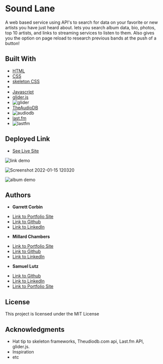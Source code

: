 # Sound Lane


A web based service using API's to search for data on your favorite or new artists you have just heard about. lets you search album data, bio, photos, top 10 artists, and links to streaming services to listen to them. Also gives you the option on page reload to research previous bands at the push of a button!


## Built With

* [HTML](https://developer.mozilla.org/en-US/docs/Web/HTML)
* [CSS](https://developer.mozilla.org/en-US/docs/Web/CSS)
* [skeleton CSS](http://getskeleton.com/)
* 
* [Javascript](https://developer.mozilla.org/en-US/docs/Web/JavaScript)
* [glider.js](https://glidejs.com/docs/setup/)
* ![glider](https://user-images.githubusercontent.com/91674571/150032288-28dd3e17-651b-48fd-b336-8df1414af138.png)
* [TheAudioDB](https://www.theaudiodb.com/api_guide.php)
* ![audiodb](https://user-images.githubusercontent.com/91674571/150032421-6c6cacd4-8064-4055-bbe4-926fb298547e.png)
* [last.fm](https://www.last.fm/api/downloads)
* ![lastfm](https://user-images.githubusercontent.com/91674571/150032388-c103ae3d-a70b-4773-9cd0-e7492f705e45.png)


## Deployed Link

* [See Live Site](https://samuellutz.github.io/Music-Project/)

![link demo](https://user-images.githubusercontent.com/91674571/149679364-ede25e69-27c2-4d2c-bc6a-5262a254649f.gif)

![Screenshot 2022-01-15 120320](https://user-images.githubusercontent.com/91674571/149679369-7dea2657-7e1a-4c0c-8218-c8f1bb4dec88.png)

![album demo](https://user-images.githubusercontent.com/91674571/149679373-9fd35325-228c-40a4-b6e8-3e37b713a0cc.gif)

## Authors

* **Garrett Corbin** 
- [Link to Portfolio Site](https://antieatingactivist.github.io/portfolio/)
- [Link to Github](https://github.com/antieatingactivist)
- [Link to LinkedIn](https://www.linkedin.com/in/garrett-corbin-7a7777227/)

* **Millard Chambers** 
- [Link to Portfolio Site](https://mchambersiv.github.io/html-portfolio-1/)
- [Link to Github](https://github.com/MChambersIV)
- [Link to LinkedIn](www.linkedin.com/in/millard-chambers-985448228)

* **Samuel Lutz** 
- [Link to Github](https://github.com/samuellutz)
- [Link to LinkedIn](https://www.linkedin.com/in/samuel-lutz-77138020b/)
- [Link to Portfolio Site](https://www.linkedin.com/in/samuel-lutz-77138020b/)


## License

This project is licensed under the MIT License 

## Acknowledgments

* Hat tip to skeleton frameworks, Theudiodb.com api, Last.fm API, glider.js.
* Inspiration
* etc
